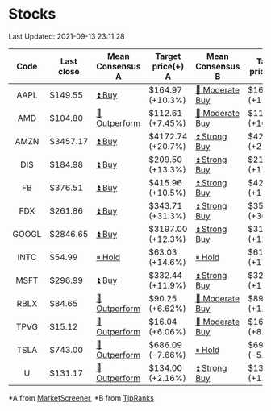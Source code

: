 # Stocks
Last Updated: 2021-09-13 23:11:28

|Code|Last close|Mean Consensus A|Target price(+) A|Mean Consensus B|Target price(+) B|
|:--:|-|-|-|-|-|
|AAPL|$149.55|[⏫ Buy](https://m.marketscreener.com/quote/stock/-4849/)|$164.97 (+10.3%)|[🔼 Moderate Buy](https://www.tipranks.com/stocks/aapl/forecast)|$167.09 (+11.73%)|
|AMD|$104.80|[🔼 Outperform](https://m.marketscreener.com/quote/stock/-19475876/)|$112.61 (+7.45%)|[🔼 Moderate Buy](https://www.tipranks.com/stocks/amd/forecast)|$115.92 (+10.19%)|
|AMZN|$3457.17|[⏫ Buy](https://m.marketscreener.com/quote/stock/-12864605/)|$4172.74 (+20.7%)|[⏫ Strong Buy](https://www.tipranks.com/stocks/amzn/forecast)|$4208.47 (+21.39%)|
|DIS|$184.98|[⏫ Buy](https://m.marketscreener.com/quote/stock/-4842/)|$209.50 (+13.3%)|[⏫ Strong Buy](https://www.tipranks.com/stocks/dis/forecast)|$217.00 (+17.86%)|
|FB|$376.51|[⏫ Buy](https://m.marketscreener.com/quote/stock/-10547141/)|$415.96 (+10.5%)|[⏫ Strong Buy](https://www.tipranks.com/stocks/fb/forecast)|$421.32 (+11.26%)|
|FDX|$261.86|[⏫ Buy](https://m.marketscreener.com/quote/stock/-12585/)|$343.71 (+31.3%)|[⏫ Strong Buy](https://www.tipranks.com/stocks/fdx/forecast)|$352.40 (+36.83%)|
|GOOGL|$2846.65|[⏫ Buy](https://m.marketscreener.com/quote/stock/-24203373/)|$3197.00 (+12.3%)|[⏫ Strong Buy](https://www.tipranks.com/stocks/googl/forecast)|$3192.61 (+12.54%)|
|INTC|$54.99|[⏸ Hold](https://m.marketscreener.com/quote/stock/-4829/)|$63.03 (+14.6%)|[⏸ Hold](https://www.tipranks.com/stocks/intc/forecast)|$61.14 (+13.56%)|
|MSFT|$296.99|[⏫ Buy](https://m.marketscreener.com/quote/stock/-4835/)|$332.44 (+11.9%)|[⏫ Strong Buy](https://www.tipranks.com/stocks/msft/forecast)|$329.68 (+11.49%)|
|RBLX|$84.65|[🔼 Outperform](https://m.marketscreener.com/quote/stock/-117793644/)|$90.25 (+6.62%)|[🔼 Moderate Buy](https://www.tipranks.com/stocks/rblx/forecast)|$89.83 (+1.47%)|
|TPVG|$15.12|[🔼 Outperform](https://m.marketscreener.com/quote/stock/-15933327/)|$16.04 (+6.06%)|[🔼 Moderate Buy](https://www.tipranks.com/stocks/tpvg/forecast)|$16.33 (+8.15%)|
|TSLA|$743.00|[🔼 Outperform](https://m.marketscreener.com/quote/stock/-6344549/)|$686.09 (-7.66%)|[⏸ Hold](https://www.tipranks.com/stocks/tsla/forecast)|$697.90 (-5.21%)|
|U|$131.17|[🔼 Outperform](https://m.marketscreener.com/quote/stock/-112492634/)|$134.00 (+2.16%)|[⏫ Strong Buy](https://www.tipranks.com/stocks/u/forecast)|$137.55 (+1.81%)|


*A from [MarketScreener](https://www.marketscreener.com), *B from [TipRanks](https://www.tipranks.com)
